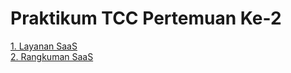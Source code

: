 <h1>Praktikum TCC Pertemuan Ke-2</h1>

[1. Layanan SaaS](/minggu-02/layanan-saas.md)<br/>
[2. Rangkuman SaaS](/minggu-02/rangkuman-saas.md)<br/>